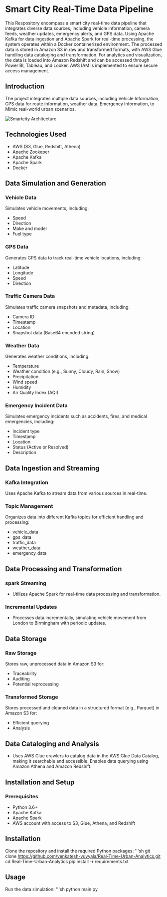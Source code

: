 # Smart City Real-Time Data Pipeline

This Respository encompass a smart city real-time data pipeline that integrates diverse data sources, including vehicle information, camera feeds, weather updates, emergency alerts, and GPS data. Using Apache Kafka for data ingestion and Apache Spark for real-time processing, the system operates within a Docker containerized environment. The processed data is stored in Amazon S3 in raw and transformed formats, with AWS Glue handling data cataloging and transformation. For analytics and visualization, the data is loaded into Amazon Redshift and can be accessed through Power BI, Tableau, and Looker. AWS IAM is implemented to ensure secure access management.

## Introduction
The project integrates multiple data sources, including Vehicle Information, GPS data for route information, weather data, Emergency Information, to Mimic real-world urban scenarios.

![Smartcity Architecture](https://github.com/user-attachments/assets/3d55f2d9-963c-43dc-99f0-811d22d17f64)

## Technologies Used
- AWS (S3, Glue, Redshift, Athena)
- Apache Zookeper
- Apache Kafka
- Apache Spark
- Docker

## Data Simulation and Generation

### Vehicle Data
Simulates vehicle movements, including:
- Speed
- Direction
- Make and model
- Fuel type

### GPS Data
Generates GPS data to track real-time vehicle locations, including:
- Latitude
- Longitude
- Speed
- Direction

### Traffic Camera Data
Simulates traffic camera snapshots and metadata, including:
- Camera ID
- Timestamp
- Location
- Snapshot data (Base64 encoded string)

### Weather Data
Generates weather conditions, including:
- Temperature
- Weather condition (e.g., Sunny, Cloudy, Rain, Snow)
- Precipitation
- Wind speed
- Humidity
- Air Quality Index (AQI)

### Emergency Incident Data
Simulates emergency incidents such as accidents, fires, and medical emergencies, including:
- Incident type
- Timestamp
- Location
- Status (Active or Resolved)
- Description

## Data Ingestion and Streaming

### Kafka Integration
Uses Apache Kafka to stream data from various sources in real-time.

### Topic Management
Organizes data into different Kafka topics for efficient handling and processing:
- vehicle_data
- gps_data
- traffic_data
- weather_data
- emergency_data
  
## Data Processing and Transformation
### spark Streaming
- Utilizes Apache Spark for real-time data processing and transformation.
### Incremental Updates
- Processes data incrementally, simulating vehicle movement from London to Birmingham with periodic updates.

## Data Storage

### Raw Storage
Stores raw, unprocessed data in Amazon S3 for:
- Traceability
- Auditing
- Potential reprocessing
### Transformed Storage
Stores processed and cleaned data in a structured format (e.g., Parquet) in Amazon S3 for:
- Efficient querying
- Analysis

## Data Cataloging and Analysis
- Uses AWS Glue crawlers to catalog data in the AWS Glue Data Catalog, making it searchable and accessible. Enables data querying using Amazon Athena and
Amazon Redshift.

## Installation and Setup

### Prerequisites
- Python 3.6+
- Apache Kafka
- Apache Spark
- AWS account with access to S3, Glue, Athena, and Redshift

## Installation
Clone the repository and install the required Python packages:
'''sh
git clone https://github.com/venkatesh-vuyyala/Real-Time-Urban-Analytics.git
cd Real-Time-Urban-Analytics
pip install -r requirements.txt

## Usage

Run the data simulation:
'''sh
python main.py

